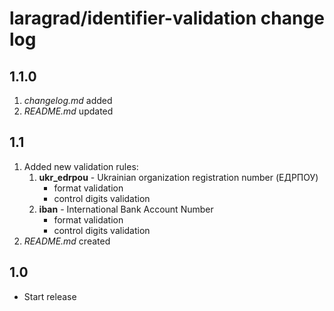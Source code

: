 # laragrad/identifier-validation change log

## 1.1.0

1. *changelog.md* added
2. *README.md* updated

## 1.1

1. Added new validation rules:
    1. **ukr_edrpou** - Ukrainian organization registration number (ЕДРПОУ)
        * format validation
        * control digits validation 
    2. **iban** - International Bank Account Number
        * format validation
        * control digits validation 
2. *README.md* created

## 1.0

* Start release